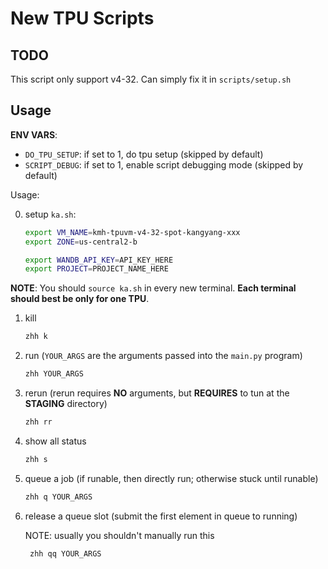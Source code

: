 # New TPU Scripts

## TODO

This script only support v4-32. Can simply fix it in `scripts/setup.sh`

## Usage

**ENV VARS**:
- `DO_TPU_SETUP`: if set to 1, do tpu setup (skipped by default)
- `SCRIPT_DEBUG`: if set to 1, enable script debugging mode (skipped by default)

Usage:

0. setup `ka.sh`:


    ```bash
    export VM_NAME=kmh-tpuvm-v4-32-spot-kangyang-xxx
    export ZONE=us-central2-b

    export WANDB_API_KEY=API_KEY_HERE
    export PROJECT=PROJECT_NAME_HERE
    ```

**NOTE**: You should `source ka.sh` in every new terminal. **Each terminal should best be only for one TPU**.

1. kill 

    ```bash
    zhh k
    ```

2. run (`YOUR_ARGS` are the arguments passed into the `main.py` program)

    ```bash
    zhh YOUR_ARGS
    ```

3. rerun (rerun requires **NO** arguments, but **REQUIRES** to tun at the **STAGING** directory)

    ```bash
    zhh rr
    ```

4. show all status

    ```bash
    zhh s
    ```

5. queue a job (if runable, then directly run; otherwise stuck until runable)

    ```bash
    zhh q YOUR_ARGS
    ```

6. release a queue slot (submit the first element in queue to running)

    NOTE: usually you shouldn't manually run this

   ```bash
    zhh qq YOUR_ARGS
   ```
